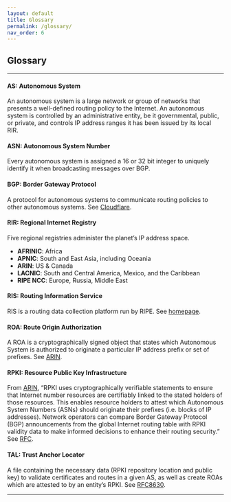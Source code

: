 ```yaml
---
layout: default
title: Glossary
permalink: /glossary/
nav_order: 6
---
```



## Glossary

------------

#### **AS**: Autonomous System
An autonomous system is a large network or group of networks that presents a well-defined routing policy to the Internet. An autonomous system is controlled by an administrative entity, be it governmental, public, or private, and controls IP address ranges it has been issued by its local RIR.

#### **ASN**: Autonomous System Number
Every autonomous system is assigned a 16 or 32 bit integer to uniquely identify it when broadcasting messages over BGP.

#### **BGP**: Border Gateway Protocol
A protocol for autonomous systems to communicate routing policies to other autonomous systems. See [Cloudflare](https://www.cloudflare.com/learning/security/glossary/what-is-bgp/).

#### **RIR**: Regional Internet Registry
Five regional registries administer the planet’s IP address space.
- **AFRINIC**: Africa
- **APNIC**: South and East Asia, including Oceania
- **ARIN**: US & Canada
- **LACNIC**: South and Central America, Mexico, and the Caribbean
- **RIPE NCC**: Europe, Russia, Middle East

#### **RIS**: Routing Information Service
RIS is a routing data collection platform run by RIPE. See [homepage](https://www.ripe.net/analyse/internet-measurements/routing-information-service-ris/).

#### **ROA**: Route Origin Authorization
A ROA is a cryptographically signed object that states which Autonomous System is authorized to originate a particular IP address prefix or set of prefixes. See [ARIN](https://www.arin.net/resources/manage/rpki/roa_request/).

#### **RPKI**: Resource Public Key Infrastructure
From [ARIN](https://www.arin.net/resources/manage/rpki/), “RPKI uses cryptographically verifiable statements to ensure that Internet number resources are certifiably linked to the stated holders of those resources. This enables resource holders to attest which Autonomous System Numbers (ASNs) should originate their prefixes (i.e. blocks of IP addresses). Network operators can compare Border Gateway Protocol (BGP) announcements from the global Internet routing table with RPKI validity data to make informed decisions to enhance their routing security.” See [RFC](https://datatracker.ietf.org/doc/html/rfc6480).


#### **TAL**: Trust Anchor Locator
A file containing the necessary data (RPKI repository location and public key) to validate certificates and routes in a given AS, as well as create ROAs which are attested to by an entity’s RPKI. See [RFC8630](https://www.rfc-editor.org/rfc/rfc8630).

--------------------
